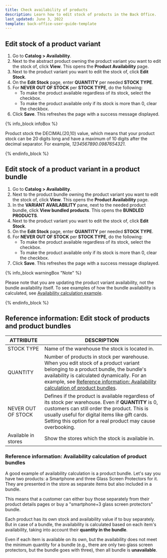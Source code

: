 ```yaml
---
title: Check availability of products
description: Learn how to edit stock of products in the Back Office.
last_updated: June 3, 2022
template: back-office-user-guide-template
---
```



## Edit stock of a product variant


1. Go to **Catalog&nbsp;<span aria-label="and then">></span> Availability**.
2. Next to the abstract product owning the product variant you want to edit the stock of, click **View**.
    This opens the **Product Availability** page.
3. Next to the product variant you want to edit the stock of, click **Edit Stock**.
4. On the **Edit Stock** page, enter **QUANTITY** per needed **STOCK TYPE**.
5. For **NEVER OUT OF STOCK** per **STOCK TYPE**, do the following:
      * To make the product available regardless of its stock, select the checkbox.
      * To make the product available only if its stock is more than 0, clear the checkbox.
6. Click **Save**.
    This refreshes the page with a success message displayed.


{% info_block infoBox %}

Product stock the DECIMAL(20,10) value, which means that your product stock can be 20 digits long and have a maximum of 10 digits after the decimal separator. For example, *1234567890.0987654321*.

{% endinfo_block %}

## Edit stock of a product variant in a product bundle

1. Go to **Catalog&nbsp;<span aria-label="and then">></span> Availability**.
2. Next to the product bundle owning the product variant you want to edit the stock of, click **View**.
    This opens the **Product Availability** page.
3. In the **VARIANT AVAILABILITY** pane, next to the needed product bundle, click **View bundled products**.
    This opens the **BUNDLED PRODUCTS**.
4. Next to the product variant you want to edit the stock of, click **Edit Stock**.
5. On the **Edit Stock** page, enter **QUANTITY** per needed **STOCK TYPE**.
6. For **NEVER OUT OF STOCK** per **STOCK TYPE**, do the following:
      * To make the product available regardless of its stock, select the checkbox.
      * To make the product available only if its stock is more than 0, clear the checkbox.
7. Click **Save**.
    This refreshes the page with a success message displayed.


{% info_block warningBox "Note" %}

Please note that you are updating the product variant availability, not the bundle availability itself. To see examples of how the bundle availability is calculated, see [Availability calculation example](#availability-calculation-example).

{% endinfo_block %}


## Reference information: Edit stock of products and product bundles

| ATTRIBUTE | DESCRIPTION |
| --- | --- |
| STOCK TYPE | Name of the warehouse the stock is located in. |
| QUANTITY | Number of products in stock per warehouse. When you edit stock of a product variant belonging to a product bundle, the bundle's availability is calculated dynamically. For an example, see [Reference information: Availability calculation of product bundles](#reference-information-availability-calculation-of-product-bundles). |
| NEVER OUT OF STOCK | Defines if the product is available regardless of its stock per warehouse. Even if **QUANTITY** is 0, customers can still order the product. This is usually useful for digital items like gift cards. Setting this option for a real product may cause overbooking. |
| Available in stores | Show the stores which the stock is available in. |

### Reference information: Availability calculation of product bundles

A good example of availability calculation is a product bundle.
Let's say you have two products: a Smartphone and three Glass Screen Protectors for it. They are presented in the store as separate items but also included in a bundle.

This means that a customer can either buy those separately from their product details pages or buy a "smartphone+3 glass screen protectors" bundle.

Each product has its own stock and availability value if to buy separately.
But in case of a bundle, the availability is calculated based on each item's availability, taking into account their **quantity in the bundle**.

Even if each item is available on its own, but the availability does not meet the minimum quantity for a bundle (e.g., there are only two glass screen protectors, but the bundle goes with three), then all bundle is **unavailable**.
